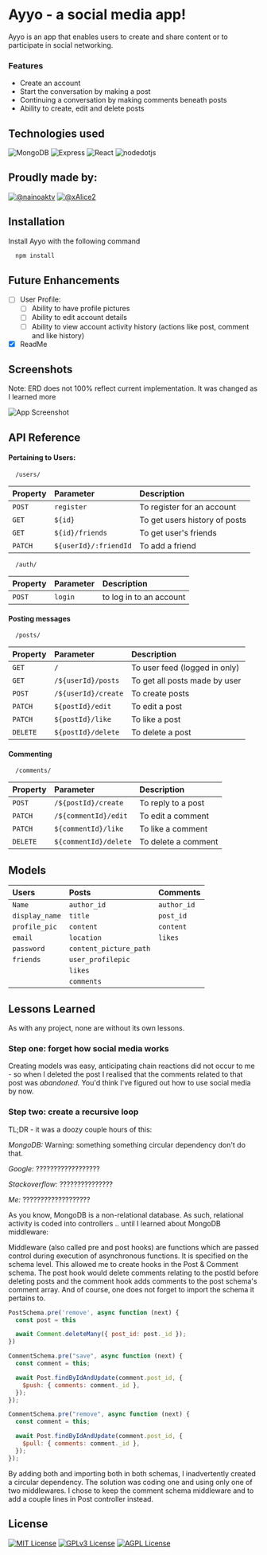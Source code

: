 
# Ayyo - a social media app!

Ayyo is an app that enables users to create and share content or to participate in social networking.

### Features

- Create an account
- Start the conversation by making a post
- Continuing a conversation by making comments beneath posts
- Ability to create, edit and delete posts


## Technologies used

![MongoDB](https://img.shields.io/badge/MongoDB-47A248?style=for-the-badge&logo=mongodb&logoColor=white&style=for-the-badge)
![Express](https://img.shields.io/badge/Express.js-000000?style=for-the-badge&logo=express&logoColor=white&style=for-the-badge)
![React](https://img.shields.io/badge/React-20232A?style=for-the-badge&logo=react&logoColor=61DAFB&style=for-the-badge)
![nodedotjs](https://img.shields.io/badge/Node.js-339933?style=for-the-badge&logo=nodedotjs&logoColor=white&style=for-the-badge)



## Proudly made by:
[![@nainoaktv](https://img.shields.io/badge/Frontend-Nainoaktv-yellowgreen)](https://github.com/nainoaktv) 
[![@xAlice2](https://img.shields.io/badge/Backend-xAlice2-blueviolet)](https://github.com/xAlice2)

## Installation

Install Ayyo with the following command

```bash
  npm install
```
    
## Future Enhancements

- [ ] User Profile: 
    - [ ] Ability to have profile pictures
    - [ ] Ability to edit account details
    - [ ] Ability to view account activity history (actions like post, comment and like history)
   
- [x] ReadMe

## Screenshots
Note: ERD does not 100% reflect current implementation. It was changed as I learned more

![App Screenshot](https://raw.github.com/nainoaktv/project4-backend/main/ERD.png)


## API Reference

#### Pertaining to Users:

```http
  /users/
```
| Property | Parameter | Description                |
| :-------- |:-------- | :------------------------- |
| `POST` | `register` | To register for an account |
| `GET` | `${id}` | To get users history of posts |
| `GET` | `${id}/friends` | To get user's friends |
| `PATCH` | `${userId}/:friendId` | To add a friend  |

```http
  /auth/
```
| Property | Parameter | Description                |
| :-------- |:-------- | :------------------------- |
| `POST`      | `login` | to log in to an account |

#### Posting messages
```http
  /posts/
```
| Property | Parameter | Description                |
| :-------- |:-------- | :------------------------- |
| `GET` | `/` | To user feed (logged in only)  |
| `GET` | `/${userId}/posts` | To get all posts made by user |
| `POST` | `/${userId}/create` | To create posts |
| `PATCH` | `${postId}/edit` | To edit a post  |
| `PATCH` | `${postId}/like` | To like a post  |
| `DELETE` | `${postId}/delete` | To delete a post |


#### Commenting
```http
  /comments/
```
| Property | Parameter | Description                |
| :-------- |:-------- | :------------------------- |
| `POST` | `/${postId}/create` | To reply to a post  |
| `PATCH` | `/${commentId}/edit` | To edit a comment |
| `PATCH` | `${commentId}/like` | To like a comment  |
| `DELETE` | `${commentId}/delete` | To delete a comment  |

## Models

| Users | Posts  | Comments |
| :-------- | :-------- | :-------- |
| `Name` | `author_id` | `author_id` |
| `display_name` | `title` | `post_id` |
| `profile_pic` | `content` | `content` |
| `email` | `location` | `likes` |
| `password` | `content_picture_path` |  |
| `friends` | `user_profilepic` | |
|  | `likes` | |
|  | `comments` | |


## Lessons Learned

As with any project, none are without its own lessons.

### Step one: forget how social media works
Creating models was easy, anticipating chain reactions did not occur to me - so when I deleted the post
I realised that the comments related to that post was *abandoned.* You'd think I've figured out how to 
use social media by now.


### Step two: create a recursive loop

TL;DR - it was a doozy couple hours of this:

*MongoDB:* Warning: something something circular dependency don't do that.

*Google:* ??????????????????

*Stackoverflow:* ???????????????

*Me:* ???????????????????

As you know, MongoDB is a non-relational database. As such, relational activity is coded into controllers .. until I learned about MongoDB middleware:


Middleware (also called pre and post hooks) are functions which are passed control during execution of asynchronous functions. It is specified on the schema level.
This allowed me to create hooks in the Post & Comment schema. The post hook would delete comments relating to the postId before deleting posts and the comment hook 
adds comments to the post schema's comment array. And of course, one does not forget to import the schema it pertains to.

```js
PostSchema.pre('remove', async function (next) {
  const post = this

  await Comment.deleteMany({ post_id: post._id });
})
```
```js
CommentSchema.pre("save", async function (next) {
  const comment = this;

  await Post.findByIdAndUpdate(comment.post_id, {
    $push: { comments: comment._id },
  });
});

CommentSchema.pre("remove", async function (next) {
  const comment = this;

  await Post.findByIdAndUpdate(comment.post_id, {
    $pull: { comments: comment._id },
  });
});
```

By adding both and importing both in both schemas, I inadvertently created a circular dependency. The solution was
coding one and using only one of two middlewares. I chose to keep the comment schema middleware and to add a couple
lines in Post controller instead.

## License

[![MIT License](https://img.shields.io/badge/License-MIT-green.svg)](https://choosealicense.com/licenses/mit/)
[![GPLv3 License](https://img.shields.io/badge/License-GPL%20v3-yellow.svg)](https://opensource.org/licenses/)
[![AGPL License](https://img.shields.io/badge/license-AGPL-blue.svg)](http://www.gnu.org/licenses/agpl-3.0)

